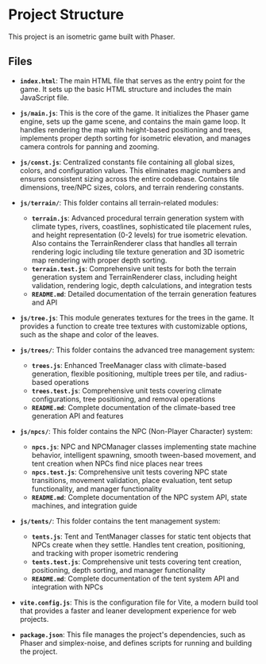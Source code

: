 # Project Structure

This project is an isometric game built with Phaser.

## Files

- **`index.html`**: The main HTML file that serves as the entry point for the game. It sets up the basic HTML structure and includes the main JavaScript file.

- **`js/main.js`**: This is the core of the game. It initializes the Phaser game engine, sets up the game scene, and contains the main game loop. It handles rendering the map with height-based positioning and trees, implements proper depth sorting for isometric elevation, and manages camera controls for panning and zooming.

- **`js/const.js`**: Centralized constants file containing all global sizes, colors, and configuration values. This eliminates magic numbers and ensures consistent sizing across the entire codebase. Contains tile dimensions, tree/NPC sizes, colors, and terrain rendering constants.

- **`js/terrain/`**: This folder contains all terrain-related modules:

  - **`terrain.js`**: Advanced procedural terrain generation system with climate types, rivers, coastlines, sophisticated tile placement rules, and height representation (0-2 levels) for true isometric elevation. Also contains the TerrainRenderer class that handles all terrain rendering logic including tile texture generation and 3D isometric map rendering with proper depth sorting.
  - **`terrain.test.js`**: Comprehensive unit tests for both the terrain generation system and TerrainRenderer class, including height validation, rendering logic, depth calculations, and integration tests
  - **`README.md`**: Detailed documentation of the terrain generation features and API

- **`js/tree.js`**: This module generates textures for the trees in the game. It provides a function to create tree textures with customizable options, such as the shape and color of the leaves.

- **`js/trees/`**: This folder contains the advanced tree management system:

  - **`trees.js`**: Enhanced TreeManager class with climate-based generation, flexible positioning, multiple trees per tile, and radius-based operations
  - **`trees.test.js`**: Comprehensive unit tests covering climate configurations, tree positioning, and removal operations
  - **`README.md`**: Complete documentation of the climate-based tree generation API and features

- **`js/npcs/`**: This folder contains the NPC (Non-Player Character) system:

  - **`npcs.js`**: NPC and NPCManager classes implementing state machine behavior, intelligent spawning, smooth tween-based movement, and tent creation when NPCs find nice places near trees
  - **`npcs.test.js`**: Comprehensive unit tests covering NPC state transitions, movement validation, place evaluation, tent setup functionality, and manager functionality
  - **`README.md`**: Complete documentation of the NPC system API, state machines, and integration guide

- **`js/tents/`**: This folder contains the tent management system:

  - **`tents.js`**: Tent and TentManager classes for static tent objects that NPCs create when they settle. Handles tent creation, positioning, and tracking with proper isometric rendering
  - **`tents.test.js`**: Comprehensive unit tests covering tent creation, positioning, depth sorting, and manager functionality
  - **`README.md`**: Complete documentation of the tent system API and integration with NPCs

- **`vite.config.js`**: This is the configuration file for Vite, a modern build tool that provides a faster and leaner development experience for web projects.

- **`package.json`**: This file manages the project's dependencies, such as Phaser and simplex-noise, and defines scripts for running and building the project.
